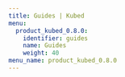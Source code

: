 ```yaml
---
title: Guides | Kubed
menu:
  product_kubed_0.8.0:
    identifier: guides
    name: Guides
    weight: 40
menu_name: product_kubed_0.8.0
---
```

